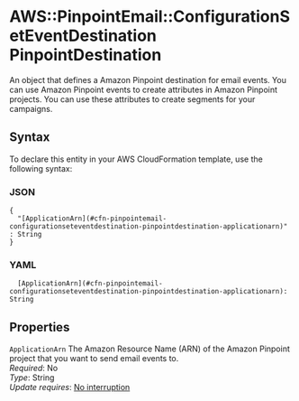 # AWS::PinpointEmail::ConfigurationSetEventDestination PinpointDestination<a name="aws-properties-pinpointemail-configurationseteventdestination-pinpointdestination"></a>

An object that defines a Amazon Pinpoint destination for email events\. You can use Amazon Pinpoint events to create attributes in Amazon Pinpoint projects\. You can use these attributes to create segments for your campaigns\.

## Syntax<a name="aws-properties-pinpointemail-configurationseteventdestination-pinpointdestination-syntax"></a>

To declare this entity in your AWS CloudFormation template, use the following syntax:

### JSON<a name="aws-properties-pinpointemail-configurationseteventdestination-pinpointdestination-syntax.json"></a>

```
{
  "[ApplicationArn](#cfn-pinpointemail-configurationseteventdestination-pinpointdestination-applicationarn)" : String
}
```

### YAML<a name="aws-properties-pinpointemail-configurationseteventdestination-pinpointdestination-syntax.yaml"></a>

```
  [ApplicationArn](#cfn-pinpointemail-configurationseteventdestination-pinpointdestination-applicationarn): String
```

## Properties<a name="aws-properties-pinpointemail-configurationseteventdestination-pinpointdestination-properties"></a>

`ApplicationArn`  <a name="cfn-pinpointemail-configurationseteventdestination-pinpointdestination-applicationarn"></a>
The Amazon Resource Name \(ARN\) of the Amazon Pinpoint project that you want to send email events to\.  
*Required*: No  
*Type*: String  
*Update requires*: [No interruption](https://docs.aws.amazon.com/AWSCloudFormation/latest/UserGuide/using-cfn-updating-stacks-update-behaviors.html#update-no-interrupt)